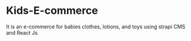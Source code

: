 # Kids-E-commerce
It is an e-commerce for babies clothes, lotions, and toys using strapi CMS and React Js
